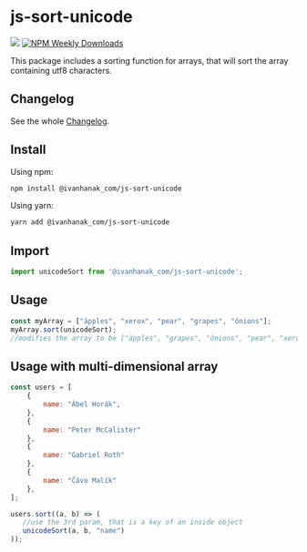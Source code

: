 # js-sort-unicode 

[![](https://flat.badgen.net/npm/v/@ivanhanak_com/js-sort-unicode?icon=npm)](https://www.npmjs.com/package/@ivanhanak_com/js-sort-unicode)
[![NPM Weekly Downloads](https://badgen.net/npm/dw/@ivanhanak_com/js-sort-unicode)](https://www.npmjs.com/package/@ivanhanak_com/js-sort-unicode)

This package includes a sorting function for arrays, that will sort the array containing utf8 characters. 

## Changelog
See the whole [Changelog](/CHANGELOG.md).

## Install

Using npm:
```sh
npm install @ivanhanak_com/js-sort-unicode
```

Using yarn:
```sh
yarn add @ivanhanak_com/js-sort-unicode
```

## Import
```javascript
import unicodeSort from '@ivanhanak_com/js-sort-unicode';
```

## Usage
```javascript
const myArray = ["äpples", "xerox", "pear", "grapes", "ônions"];
myArray.sort(unicodeSort);
//modifies the array to be ["äpples", "grapes", "ônions", "pear", "xerox"]
```

## Usage with multi-dimensional array
```javascript
const users = [
    {
        name: "Ábel Horák",
    },
    {
        name: "Peter McCalister"
    },
    {
        name: "Gabriel Roth"
    },
    {
        name: "Čávo Malík"
    },
];

users.sort((a, b) => (
   //use the 3rd param, that is a key of an inside object
   unicodeSort(a, b, "name")
));
```